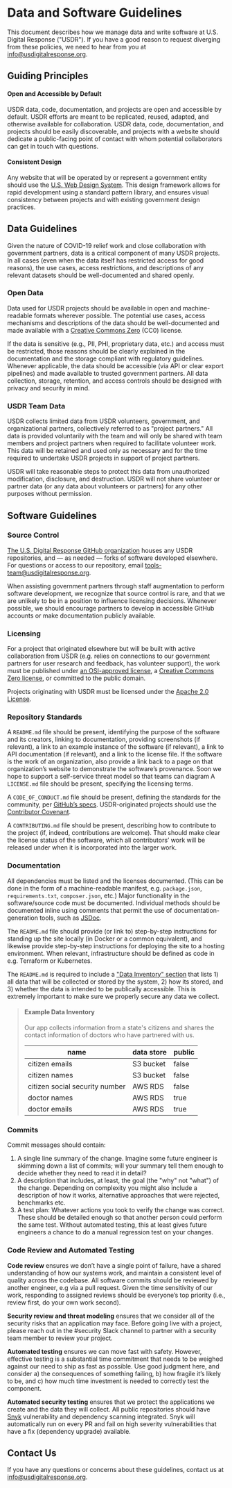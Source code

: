 # Data and Software Guidelines

This document describes how we manage data and write software at U.S. Digital Response ("USDR"). If you have a good reason to request diverging from these policies, we need to hear from you at [info@usdigitalresponse.org](mailto:info@usdigitalresponse.org).

## Guiding Principles

#### Open and Accessible by Default

USDR data, code, documentation, and projects are open and accessible by default. USDR efforts are meant to be replicated, reused, adapted, and otherwise available for collaboration. USDR data, code, documentation, and projects should be easily discoverable, and projects with a website should dedicate a public-facing point of contact with whom potential collaborators can get in touch with questions.

#### Consistent Design

Any website that will be operated by or represent a government entity should use the [U.S. Web Design System](https://designsystem.digital.gov/). This design framework allows for rapid development using a standard pattern library, and ensures visual consistency between projects and with existing government design practices.

## Data Guidelines

Given the nature of COVID-19 relief work and close collaboration with government partners, data is a critical component of many USDR projects. In all cases (even when the data itself has restricted access for good reasons), the use cases, access restrictions, and descriptions of any relevant datasets should be well-documented and shared openly.

### Open Data

Data used for USDR projects should be available in open and machine-readable formats wherever possible. The potential use cases, access mechanisms and descriptions of the data should be well-documented and made available with a [Creative Commons Zero](https://creativecommons.org/share-your-work/public-domain/cc0/) (CC0) license.

If the data is sensitive (e.g., PII, PHI, proprietary data, etc.) and access must be restricted, those reasons should be clearly explained in the documentation and the storage compliant with regulatory guidelines. Whenever applicable, the data should be accessible (via API or clear export pipelines) and made available to trusted government partners. All data collection, storage, retention, and access controls should be designed with privacy and security in mind.

### USDR Team Data

USDR collects limited data from USDR volunteers, government, and organizational partners, collectively referred to as "project partners." All data is provided voluntarily with the team and will only be shared with team members and project partners when required to facilitate volunteer work. This data will be retained and used only as necessary and for the time required to undertake USDR projects in support of project partners.

USDR will take reasonable steps to protect this data from unauthorized modification, disclosure, and destruction. USDR will not share volunteer or partner data (or any data about volunteers or partners) for any other purposes without permission.

## Software Guidelines

### Source Control

[The U.S. Digital Response GitHub organization](https://github.com/usdigitalresponse) houses any USDR repositories, and — as needed — forks of software developed elsewhere. For questions or access to our repository, email [tools-team@usdigitalresponse.org](mailto:tools-team@usdigitalresponse.org).

When assisting government partners through staff augmentation to perform software development, we recognize that source control is rare, and that we are unlikely to be in a position to influence licensing decisions. Whenever possible, we should encourage partners to develop in accessible GitHub accounts or make documentation publicly available.

### Licensing

For a project that originated elsewhere but will be built with active collaboration from USDR (e.g. relies on connections to our government partners for user research and feedback, has volunteer support), the work must be published under [an OSI-approved license](https://opensource.org/licenses), a [Creative Commons Zero license](https://creativecommons.org/choose/zero/), or committed to the public domain.

Projects originating with USDR must be licensed under the [Apache 2.0 License](https://opensource.org/licenses/Apache-2.0).

### Repository Standards

A `README.md` file should be present, identifying the purpose of the software and its creators, linking to documentation, providing screenshots (if relevant), a link to an example instance of the software (if relevant), a link to API documentation (if relevant), and a link to the license file. If the software is the work of an organization, also provide a link back to a page on that organization’s website to demonstrate the software’s provenance.
Soon we hope to support a self-service threat model so that teams can diagram
A `LICENSE.md` file should be present, specifying the licensing terms.

A `CODE_OF_CONDUCT.md` file should be present, defining the standards for the community, per [GitHub’s specs](https://help.github.com/en/github/building-a-strong-community/adding-a-code-of-conduct-to-your-project). USDR-originated projects should use the [Contributor Covenant](https://www.contributor-covenant.org/version/1/4/code-of-conduct/code_of_conduct.txt).

A `CONTRIBUTING.md` file should be present, describing how to contribute to the project (if, indeed, contributions are welcome). That should make clear the license status of the software, which all contributors’ work will be released under when it is incorporated into the larger work.

### Documentation

All dependencies must be listed and the licenses documented. (This can be done in the form of a machine-readable manifest, e.g. `package.json`, `requirements.txt`, `composer.json`, etc.) Major functionality in the software/source code must be documented. Individual methods should be documented inline using comments that permit the use of documentation-generation tools, such as [JSDoc](https://jsdoc.app/).

The `README.md` file should provide (or link to) step-by-step instructions for standing up the site locally (in Docker or a common equivalent), and likewise provide step-by-step instructions for deploying the site to a hosting environment. When relevant, infrastructure should be defined as code in e.g. Terraform or Kubernetes.

The `README.md` is required to include a ["Data Inventory" section](https://github.com/usdigitalresponse/documentation/examples/data-inventory.md) that lists 1) all data that will be collected or stored by the system, 2) how its stored, and 3) whether the data is intended to be publically accessible. This is extremely important to make sure we properly secure any data we collect.

> #### Example Data Inventory
>
> Our app collects information from a state's citizens and shares the contact information of doctors who have partnered with us.
>
> | name                           | data store | public |
> | ------------------------------ | ---------- | ------ |
> | citizen emails                 | S3 bucket  | false  |
> | citizen names                  | S3 bucket  | false  |
> | citizen social security number | AWS RDS    | false  |
> | doctor names                   | AWS RDS    | true   |
> | doctor emails                  | AWS RDS    | true   |

### Commits

Commit messages should contain:

1. A single line summary of the change. Imagine some future engineer is skimming down a list of commits; will your summary tell them enough to decide whether they need to read it in detail?
2. A description that includes, at least, the goal (the "why" not "what") of the change. Depending on complexity you might also include a description of how it works, alternative approaches that were rejected, benchmarks etc.
3. A test plan: Whatever actions you took to verify the change was correct. These should be detailed enough so that another person could perform the same test. Without automated testing, this at least gives future engineers a chance to do a manual regression test on your changes.

### Code Review and Automated Testing

**Code review** ensures we don’t have a single point of failure, have a shared understanding of how our systems work, and maintain a consistent level of quality across the codebase. All software commits should be reviewed by another engineer, e.g via a pull request. Given the time sensitivity of our work, responding to assigned reviews should be everyone’s top priority (i.e., review first, do your own work second).

**Security review and threat modeling** ensures that we consider all of the security risks that an application may face. Before going live with a project, please reach out in the #security Slack channel to partner with a security team member to review your project.

**Automated testing** ensures we can move fast with safety. However, effective testing is a substantial time commitment that needs to be weighed against our need to ship as fast as possible. Use good judgment here, and consider a) the consequences of something failing, b) how fragile it’s likely to be, and c) how much time investment is needed to correctly test the component.

**Automated security testing** ensures that we protect the applications we create and the data they will collect. All public repositories should have [Snyk](https://app.snyk.io/org/usdigitalresponse/) vulnerability and dependency scanning integrated. Snyk will automatically run on every PR and fail on high severity vulnerabilities that have a fix (dependency upgrade) available.

## Contact Us

If you have any questions or concerns about these guidelines, contact us at [info@usdigitalresponse.org](mailto:info@usdigitalresponse.org).
